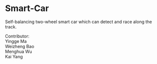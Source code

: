# Smart-Car
Self-balancing two-wheel smart car which can detect and race along the track.

Contributor:<br/>
Yingge Ma<br/>
Weizheng Bao<br/>
Menghua Wu<br/>
Kai Yang<br/>
